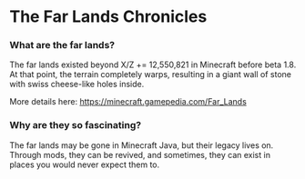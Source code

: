 # The Far Lands Chronicles

### What are the far lands?
The far lands existed beyond X/Z += 12,550,821 in Minecraft before beta 1.8. At that point, the terrain completely warps, resulting in a giant wall of stone with swiss cheese-like holes inside.

More details here: https://minecraft.gamepedia.com/Far_Lands

### Why are they so fascinating?
The far lands may be gone in Minecraft Java, but their legacy lives on. Through mods, they can be revived, and sometimes, they can exist in places you would never expect them to.
